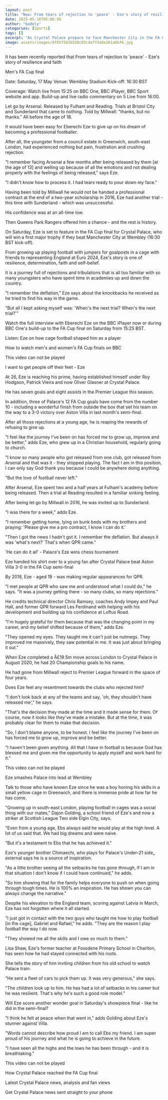 ```yaml
---
layout: post
title: "New: From tears of rejection to 'peace' - Eze's story of resilience and faith"
date: 2025-05-16T05:06:56
author: "badely"
categories: [Sports]
tags: []
excerpt: "As Crystal Palace prepare to face Manchester City in the FA Cup final on Saturday, Eberechi Eze tells BBC Sport about the pain of rejection before mak"
image: assets/images/8f65f5826528c83cdaffda8e261a6bf6.jpg
---
```


It has been recently reported that From tears of rejection to 'peace' - Eze's story of resilience and faith

Men's FA Cup final

Date: Saturday, 17 May Venue: Wembley Stadium Kick-off: 16:30 BST

Coverage: Watch live from 15:25 on BBC One, BBC iPlayer, BBC Sport website and app. Build-up and live radio commentary on 5 Live from 16:00.

Let go by Arsenal. Released by Fulham and Reading. Trials at Bristol City and Sunderland that came to nothing. Told by Millwall: "thanks, but no thanks." All before the age of 18.

It would have been easy for Eberechi Eze to give up on his dream of becoming a professional footballer.

After all, the youngster from a council estate in Greenwich, south-east London, had experienced nothing but pain, frustration and crushing rejection.

"I remember facing Arsenal a few months after being released by them [at the age of 13] and welling up because of all the emotions and not dealing properly with the feelings of being released," says Eze.

"I didn't know how to process it. I had tears ready to pour down my face."

Having been told by Millwall he would not be handed a professional contract at the end of a two-year scholarship in 2016, Eze had another trial - this time with Sunderland - which was unsuccessful.

His confidence was at an all-time low.

Then Queens Park Rangers offered him a chance - and the rest is history.

On Saturday, Eze is set to feature in the FA Cup final for Crystal Palace, who will win a first major trophy if they beat Manchester City at Wembley (16:30 BST kick-off).

From growing up playing football with jumpers for goalposts in a cage with friends to representing England at Euro 2024, Eze's story is one of resilience, determination, faith and self-belief.

It is a journey full of rejections and tribulations that is all too familiar with so many youngsters who have spent time in academies up and down the country.

"I remember the deflation," Eze says about the knockbacks he received as he tried to find his way in the game.

"But all I kept asking myself was: 'When's the next trial? When's the next trial?'"

Watch the full interview with Eberechi Eze on the BBC iPlayer now or during BBC One's build-up to the FA Cup final on Saturday from 15:25 BST. 

Listen: Eze on how cage football shaped him as a player

How to watch men's and women's FA Cup finals on BBC

This video can not be played

I want to get people off their feet - Eze

At 26, Eze is reaching his prime, having established himself under Roy Hodgson, Patrick Vieira and now Oliver Glasner at Crystal Palace.

He has seven goals and eight assists in the Premier League this season.

In addition, three of Palace's 12 FA Cup goals have come from the number 10 - including a wonderful finish from outside the box that set his team on the way to a 3-0 victory over Aston Villa in last month's semi-final.

After all those rejections at a young age, he is reaping the rewards of refusing to give up. 

"I feel like the journey I've been on has forced me to grow up, improve and be better," adds Eze, who grew up in a Christian household, regularly going to church.

"I know so many people who got released from one club, got released from Arsenal and that was it - they stopped playing. The fact I am in this position, I can only say God thank you because I could be anywhere doing anything. 

"But the love of football never left."

After Arsenal, Eze spent two and a half years at Fulham's academy before being released. Then a trial at Reading resulted in a familiar sinking feeling.

After being let go by Millwall in 2016, he was invited up to Sunderland.

"I was there for a week," adds Eze.

"I remember getting home, lying on bunk beds with my brothers and praying: 'Please give me a pro contract, I know I can do it.'

"Then I got the news I hadn't got it. I remember the deflation. But always it was 'what's next?' That's when QPR came." 

'He can do it all' - Palace's Eze wins chess tournament

Eze handed his shirt over to a young fan after Crystal Palace beat Aston Villa 3-0 in the FA Cup semi-final

By 2018, Eze - aged 19 - was making regular appearances for QPR.

"I met people at QPR who saw me and understood what I could do," he says. "It was a journey getting there - so many clubs, so many rejections."

He credits technical director Chris Ramsey, coaches Andy Impey and Paul Hall, and former QPR forward Les Ferdinand with helping with his development and building up his confidence at Loftus Road.

"I'm hugely grateful for them because that was the changing point in my career, and my belief shifted because of them," adds Eze.

"They opened my eyes. They taught me it can't just be nutmegs. They improved me massively, they saw potential in me. It was just about bringing it out."

When Eze completed a Â£19.5m move across London to Crystal Palace in August 2020, he had 20 Championship goals to his name.

He had gone from Millwall reject to Premier League forward in the space of four years.

Does Eze feel any resentment towards the clubs who rejected him? 

"I don't look back at any of the teams and say, 'oh, they shouldn't have released me'," he says.

"That's the decision they made at the time and it made sense for them. Of course, now it looks like they've made a mistake. But at the time, it was probably clear for them to make that decision. 

"So, I don't blame anyone, to be honest. I feel like the journey I've been on has forced me to grow up, improve and be better. 

"I haven't been given anything. All that I have in football is because God has blessed me and given me the opportunity to apply myself and work hard for it."

This video can not be played

Eze smashes Palace into lead at Wembley

Talk to those who have known Eze since he was a boy honing his skills in a small yellow cage in Greenwich, and there is immense pride at how far he has come.

"Growing up in south-east London, playing football in cages was a social thing with our mates," Dajon Golding, a school friend of Eze's and now a striker at Scottish League Two side Elgin City, says.

"Even from a young age, Ebs always said he would play at the high level. A lot of us said that. We had big dreams and were naive.

"But it's a testament to Ebs that he has achieved it."

Eze's younger brother Chimaechi, who plays for Palace's Under-21 side,, external says he is a source of inspiration.

"As a little brother seeing all the setbacks he has gone through, if I am in that situation I don't know if I could have continued," he adds. 

"So him showing that for the family helps everyone to push on when going through tough times. He is 100% an inspiration. He has shown you can always change the narrative."

Despite his elevation to the England team, scoring against Latvia in March, Eze has not forgotten where it all started.

"I just got in contact with the two guys who taught me how to play football [in the cage], Gabriel and Rafael," he adds. "They are the reason I play football the way I do now. 

"They showed me all the skills and I owe so much to them."

Lisa Shaw, Eze's former teacher at Fossdene Primary School in Charlton, has seen how he had stayed connected with his roots.

She tells the story of him inviting children from his old school to watch Palace train.

"He sent a fleet of cars to pick them up. It was very generous," she says.

"The children look up to him. He has had a lot of setbacks in his career but he was  resilient. That's why he's such a good role model."

Will Eze score another wonder goal in Saturday's showpiece final - like he did in the semi-final?

"I think he felt at peace when that went in," adds Golding about Eze's stunner against Villa.

"Words cannot describe how proud I am to call Ebs my friend. I am super proud of his journey and what he is going to achieve in the future. 

"I have seen all the highs and the lows he has been through - and it is breathtaking."

This video can not be played

How Crystal Palace reached the FA Cup final

Latest Crystal Palace news, analysis and fan views

Get Crystal Palace news sent straight to your phone

